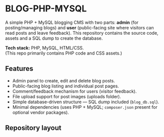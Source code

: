# BLOG-PHP-MYSQL

A simple PHP + MySQL blogging CMS with two parts: **admin** (for posting/managing blogs) and **user** (public-facing site where visitors can read posts and leave feedback). This repository contains the source code, assets and a SQL dump to create the database.

**Tech stack:** PHP, MySQL, HTML/CSS.  
(This repo primarily contains PHP code and CSS assets.)

## Features
- Admin panel to create, edit and delete blog posts.
- Public-facing blog listing and individual post pages.
- Comment/feedback mechanism for users (visitor feedback).
- File upload support for post images (uploads folder).
- Simple database-driven structure — SQL dump included (`blog_db.sql`).
- Minimal dependencies (uses PHP + MySQL; `composer.json` present for optional vendor packages).

## Repository layout
